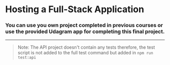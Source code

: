 # Hosting a Full-Stack Application

### **You can use you own project completed in previous courses or use the provided Udagram app for completing this final project.**

---

> Note: The API project doesn't contain any tests therefore, the test script is not added to the full test command but added in `npm run test:api`  